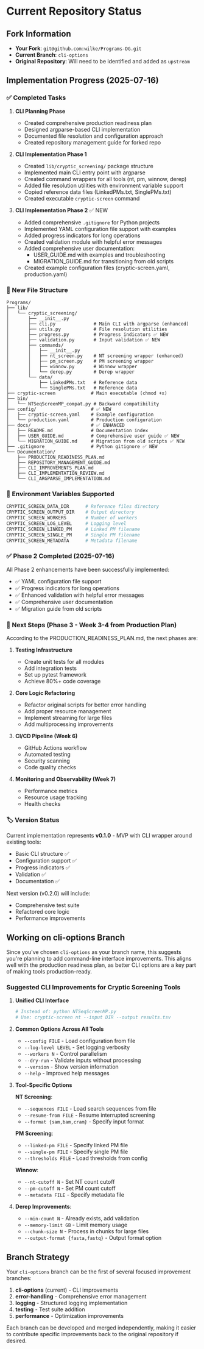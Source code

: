 # Current Repository Status

## Fork Information
- **Your Fork**: `git@github.com:wilke/Programs-DG.git` 
- **Current Branch**: `cli-options`
- **Original Repository**: Will need to be identified and added as `upstream`

## Implementation Progress (2025-07-16)

### ✅ Completed Tasks

1. **CLI Planning Phase**
   - Created comprehensive production readiness plan
   - Designed argparse-based CLI implementation
   - Documented file resolution and configuration approach
   - Created repository management guide for forked repo

2. **CLI Implementation Phase 1**
   - Created `lib/cryptic_screening/` package structure
   - Implemented main CLI entry point with argparse
   - Created command wrappers for all tools (nt, pm, winnow, derep)
   - Added file resolution utilities with environment variable support
   - Copied reference data files (LinkedPMs.txt, SinglePMs.txt)
   - Created executable `cryptic-screen` command

3. **CLI Implementation Phase 2** ✅ NEW
   - Added comprehensive `.gitignore` for Python projects
   - Implemented YAML configuration file support with examples
   - Added progress indicators for long operations
   - Created validation module with helpful error messages
   - Added comprehensive user documentation:
     - USER_GUIDE.md with examples and troubleshooting
     - MIGRATION_GUIDE.md for transitioning from old scripts
   - Created example configuration files (cryptic-screen.yaml, production.yaml)

### 📂 New File Structure
```
Programs/
├── lib/
│   └── cryptic_screening/
│       ├── __init__.py
│       ├── cli.py              # Main CLI with argparse (enhanced)
│       ├── utils.py            # File resolution utilities
│       ├── progress.py         # Progress indicators ✅ NEW
│       ├── validation.py       # Input validation ✅ NEW
│       ├── commands/
│       │   ├── __init__.py
│       │   ├── nt_screen.py    # NT screening wrapper (enhanced)
│       │   ├── pm_screen.py    # PM screening wrapper
│       │   ├── winnow.py       # Winnow wrapper
│       │   └── derep.py        # Derep wrapper
│       └── data/
│           ├── LinkedPMs.txt   # Reference data
│           └── SinglePMs.txt   # Reference data
├── cryptic-screen             # Main executable (chmod +x)
├── bin/
│   └── NTSeqScreenMP_compat.py # Backward compatibility
├── config/                    # ✅ NEW
│   ├── cryptic-screen.yaml    # Example configuration
│   └── production.yaml        # Production configuration
├── docs/                      # ✅ ENHANCED
│   ├── README.md              # Documentation index
│   ├── USER_GUIDE.md          # Comprehensive user guide ✅ NEW
│   └── MIGRATION_GUIDE.md     # Migration from old scripts ✅ NEW
├── .gitignore                 # Python gitignore ✅ NEW
└── Documentation/
    ├── PRODUCTION_READINESS_PLAN.md
    ├── REPOSITORY_MANAGEMENT_GUIDE.md
    ├── CLI_IMPROVEMENTS_PLAN.md
    ├── CLI_IMPLEMENTATION_REVIEW.md
    └── CLI_ARGPARSE_IMPLEMENTATION.md
```

### 🔧 Environment Variables Supported
```bash
CRYPTIC_SCREEN_DATA_DIR      # Reference files directory
CRYPTIC_SCREEN_OUTPUT_DIR    # Output directory
CRYPTIC_SCREEN_WORKERS       # Number of workers
CRYPTIC_SCREEN_LOG_LEVEL     # Logging level
CRYPTIC_SCREEN_LINKED_PM     # Linked PM filename
CRYPTIC_SCREEN_SINGLE_PM     # Single PM filename
CRYPTIC_SCREEN_METADATA      # Metadata filename
```

### ✅ Phase 2 Completed (2025-07-16)

All Phase 2 enhancements have been successfully implemented:
- ✅ YAML configuration file support
- ✅ Progress indicators for long operations  
- ✅ Enhanced validation with helpful error messages
- ✅ Comprehensive user documentation
- ✅ Migration guide from old scripts

### 📝 Next Steps (Phase 3 - Week 3-4 from Production Plan)

According to the PRODUCTION_READINESS_PLAN.md, the next phases are:

1. **Testing Infrastructure**
   - Create unit tests for all modules
   - Add integration tests
   - Set up pytest framework
   - Achieve 80%+ code coverage

2. **Core Logic Refactoring** 
   - Refactor original scripts for better error handling
   - Add proper resource management
   - Implement streaming for large files
   - Add multiprocessing improvements

3. **CI/CD Pipeline (Week 6)**
   - GitHub Actions workflow
   - Automated testing
   - Security scanning
   - Code quality checks

4. **Monitoring and Observability (Week 7)**
   - Performance metrics
   - Resource usage tracking
   - Health checks

### 🏷️ Version Status

Current implementation represents **v0.1.0** - MVP with CLI wrapper around existing tools:
- Basic CLI structure ✅
- Configuration support ✅
- Progress indicators ✅
- Validation ✅
- Documentation ✅

Next version (v0.2.0) will include:
- Comprehensive test suite
- Refactored core logic
- Performance improvements

## Working on cli-options Branch

Since you've chosen `cli-options` as your branch name, this suggests you're planning to add command-line interface improvements. This aligns well with the production readiness plan, as better CLI options are a key part of making tools production-ready.

### Suggested CLI Improvements for Cryptic Screening Tools

1. **Unified CLI Interface**
   ```bash
   # Instead of: python NTSeqScreenMP.py
   # Use: cryptic-screen nt --input DIR --output results.tsv
   ```

2. **Common Options Across All Tools**
   - `--config FILE` - Load configuration from file
   - `--log-level LEVEL` - Set logging verbosity
   - `--workers N` - Control parallelism
   - `--dry-run` - Validate inputs without processing
   - `--version` - Show version information
   - `--help` - Improved help messages

3. **Tool-Specific Options**
   
   **NT Screening**:
   - `--sequences FILE` - Load search sequences from file
   - `--resume-from FILE` - Resume interrupted screening
   - `--format {sam,bam,cram}` - Specify input format
   
   **PM Screening**:
   - `--linked-pm FILE` - Specify linked PM file
   - `--single-pm FILE` - Specify single PM file
   - `--thresholds FILE` - Load thresholds from config
   
   **Winnow**:
   - `--nt-cutoff N` - Set NT count cutoff
   - `--pm-cutoff N` - Set PM count cutoff
   - `--metadata FILE` - Specify metadata file

4. **Derep Improvements**:
   - `--min-count N` - Already exists, add validation
   - `--memory-limit GB` - Limit memory usage
   - `--chunk-size N` - Process in chunks for large files
   - `--output-format {fasta,fastq}` - Output format option

## Branch Strategy

Your `cli-options` branch can be the first of several focused improvement branches:

1. **cli-options** (current) - CLI improvements
2. **error-handling** - Comprehensive error management
3. **logging** - Structured logging implementation
4. **testing** - Test suite addition
5. **performance** - Optimization improvements

Each branch can be developed and merged independently, making it easier to contribute specific improvements back to the original repository if desired.